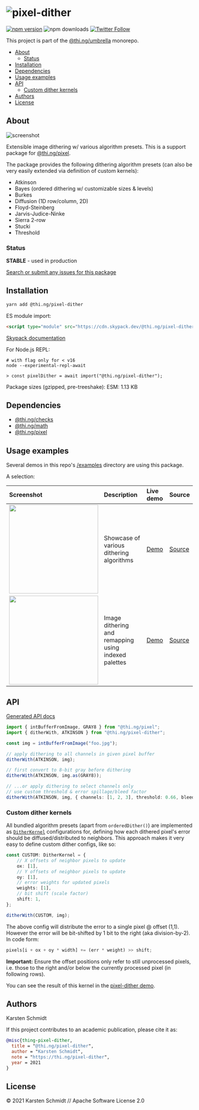 <!-- This file is generated - DO NOT EDIT! -->

# ![pixel-dither](https://media.thi.ng/umbrella/banners/thing-pixel-dither.svg?cd0ecd41)

[![npm version](https://img.shields.io/npm/v/@thi.ng/pixel-dither.svg)](https://www.npmjs.com/package/@thi.ng/pixel-dither)
![npm downloads](https://img.shields.io/npm/dm/@thi.ng/pixel-dither.svg)
[![Twitter Follow](https://img.shields.io/twitter/follow/thing_umbrella.svg?style=flat-square&label=twitter)](https://twitter.com/thing_umbrella)

This project is part of the
[@thi.ng/umbrella](https://github.com/thi-ng/umbrella/) monorepo.

- [About](#about)
  - [Status](#status)
- [Installation](#installation)
- [Dependencies](#dependencies)
- [Usage examples](#usage-examples)
- [API](#api)
  - [Custom dither kernels](#custom-dither-kernels)
- [Authors](#authors)
- [License](#license)

## About

![screenshot](https://raw.githubusercontent.com/thi-ng/umbrella/develop/assets/examples/pixel-dither.jpg)

Extensible image dithering w/ various algorithm presets. This is a support package for [@thi.ng/pixel](https://github.com/thi-ng/umbrella/tree/develop/packages/pixel).

The package provides the following dithering algorithm presets (can also be
very easily extended via definition of custom kernels):

- Atkinson
- Bayes (ordered dithering w/ customizable sizes & levels)
- Burkes
- Diffusion (1D row/column, 2D)
- Floyd-Steinberg
- Jarvis-Judice-Ninke
- Sierra 2-row
- Stucki
- Threshold

### Status

**STABLE** - used in production

[Search or submit any issues for this package](https://github.com/thi-ng/umbrella/issues?q=%5Bpixel-dither%5D+in%3Atitle)

## Installation

```bash
yarn add @thi.ng/pixel-dither
```

ES module import:

```html
<script type="module" src="https://cdn.skypack.dev/@thi.ng/pixel-dither"></script>
```

[Skypack documentation](https://docs.skypack.dev/)

For Node.js REPL:

```text
# with flag only for < v16
node --experimental-repl-await

> const pixelDither = await import("@thi.ng/pixel-dither");
```

Package sizes (gzipped, pre-treeshake): ESM: 1.13 KB

## Dependencies

- [@thi.ng/checks](https://github.com/thi-ng/umbrella/tree/develop/packages/checks)
- [@thi.ng/math](https://github.com/thi-ng/umbrella/tree/develop/packages/math)
- [@thi.ng/pixel](https://github.com/thi-ng/umbrella/tree/develop/packages/pixel)

## Usage examples

Several demos in this repo's
[/examples](https://github.com/thi-ng/umbrella/tree/develop/examples)
directory are using this package.

A selection:

| Screenshot                                                                                                           | Description                                          | Live demo                                           | Source                                                                           |
|:---------------------------------------------------------------------------------------------------------------------|:-----------------------------------------------------|:----------------------------------------------------|:---------------------------------------------------------------------------------|
| <img src="https://raw.githubusercontent.com/thi-ng/umbrella/develop/assets/examples/pixel-dither.jpg" width="240"/>  | Showcase of various dithering algorithms             | [Demo](https://demo.thi.ng/umbrella/pixel-dither/)  | [Source](https://github.com/thi-ng/umbrella/tree/develop/examples/pixel-dither)  |
| <img src="https://raw.githubusercontent.com/thi-ng/umbrella/develop/assets/examples/pixel-indexed.jpg" width="240"/> | Image dithering and remapping using indexed palettes | [Demo](https://demo.thi.ng/umbrella/pixel-indexed/) | [Source](https://github.com/thi-ng/umbrella/tree/develop/examples/pixel-indexed) |

## API

[Generated API docs](https://docs.thi.ng/umbrella/pixel-dither/)

```ts
import { intBufferFromImage, GRAY8 } from "@thi.ng/pixel";
import { ditherWith, ATKINSON } from "@thi.ng/pixel-dither";

const img = intBufferFromImage("foo.jpg");

// apply dithering to all channels in given pixel buffer
ditherWith(ATKINSON, img);

// first convert to 8-bit gray before dithering
ditherWith(ATKINSON, img.as(GRAY8));

// ...or apply dithering to select channels only
// use custom threshold & error spillage/bleed factor
ditherWith(ATKINSON, img, { channels: [1, 2, 3], threshold: 0.66, bleed: 0.75 });
```

### Custom dither kernels

All bundled algorithm presets (apart from `orderedDither()`) are implemented as
[`DitherKernel`](https://docs.thi.ng/umbrella/pixel-dither/interfaces/DitherKernel.html)
configurations for, defining how each dithered pixel's error should be
diffused/distributed to neighbors. This approach makes it very easy to define
custom dither configs, like so:

```ts
const CUSTOM: DitherKernel = {
    // X offsets of neighbor pixels to update
    ox: [1],
    // Y offsets of neighbor pixels to update
    oy: [1],
    // error weights for updated pixels
    weights: [1],
    // bit shift (scale factor)
    shift: 1,
};

ditherWith(CUSTOM, img);
```

The above config will distribute the error to a single pixel @ offset (1,1).
However the error will be bit-shifted by 1 bit to the right (aka division-by-2).
In code form:

```ts
pixels[i + ox + oy * width] += (err * weight) >> shift;
```

**Important:** Ensure the offset positions only refer to still unprocessed
pixels, i.e. those to the right and/or below the currently processed pixel (in
following rows).

You can see the result of this kernel in the [pixel-dither
demo](https://demo.thi.ng/umbrella/pixel-dither/).

## Authors

Karsten Schmidt

If this project contributes to an academic publication, please cite it as:

```bibtex
@misc{thing-pixel-dither,
  title = "@thi.ng/pixel-dither",
  author = "Karsten Schmidt",
  note = "https://thi.ng/pixel-dither",
  year = 2021
}
```

## License

&copy; 2021 Karsten Schmidt // Apache Software License 2.0
